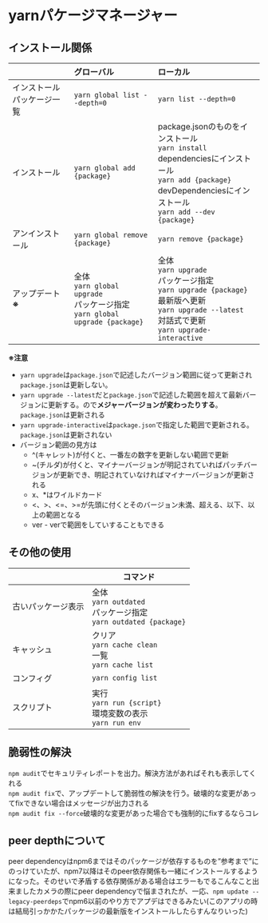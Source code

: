 # yarnパケージマネージャー

## インストール関係
|                            | グローバル                                                                         | ローカル                                                                                                                                                                |
| :------------------------- | :--------------------------------------------------------------------------------- | :---------------------------------------------------------------------------------------------------------------------------------------------------------------------- |
| インストールパッケージ一覧 | `yarn global list --depth=0`                                                       | `yarn list --depth=0`                                                                                                                                                   |
| インストール               | `yarn global add {package}`                                                        | package.jsonのものをインストール<br>`yarn install`<br>dependenciesにインストール<br>`yarn add {package}`<br>devDependenciesにインストール<br>`yarn add --dev {package}` |
| アンインストール           | `yarn global remove {package}`                                                     | `yarn remove {package}`                                                                                                                                                 |
| アップデート **※**               | 全体<br>`yarn global upgrade`<br>パッケージ指定<br>`yarn global upgrade {package}` | 全体<br>`yarn upgrade`<br>パッケージ指定<br>`yarn upgrade {package}`<br>最新版へ更新<br>`yarn upgrade --latest`<br>対話式で更新<br>`yarn upgrade-interactive`               |

**※注意**
- `yarn upgrade`は`package.json`で記述したバージョン範囲に従って更新され`package.json`は更新しない。
- `yarn upgrade --latest`だと`package.json`で記述した範囲を超えて最新バージョンに更新する。ので**メジャーバージョンが変わったりする**。`package.json`は更新される
- `yarn upgrade-interactive`は`package.json`で指定した範囲で更新される。`package.json`は更新されない
- バージョン範囲の見方は
  - ^(キャレット)が付くと、一番左の数字を更新しない範囲で更新
  - ~(チルダ)が付くと、マイナーバージョンが明記されていればパッチバージョンが更新でき、明記されていなければマイナーバージョンが更新される
  - x、*はワイルドカード
  - <、>、<=、>=が先頭に付くとそのバージョン未満、超える、以下、以上の範囲となる
  - ver - verで範囲をしていすることもできる


## その他の使用
|                    | コマンド                                                               |
| ------------------ | ---------------------------------------------------------------------- |
| 古いパッケージ表示 | 全体<br>`yarn outdated`<br>パッケージ指定<br>`yarn outdated {package}` |
| キャッシュ         | クリア<br>`yarn cache clean`<br>一覧<br>`yarn cache list`              |
| コンフィグ         | `yarn config list`                                                     |
| スクリプト         | 実行<br>`yarn run {script}`<br>環境変数の表示<br>`yarn run env`        |

## 脆弱性の解決  
`npm audit`でセキュリティレポートを出力。解決方法があればそれも表示してくれる  
`npm audit fix`で、アップデートして脆弱性の解決を行う。破壊的な変更があってfixできない場合はメッセージが出力される  
`npm audit fix --force`破壊的な変更があった場合でも強制的にfixするならコレ  

## peer depthについて
peer dependencyはnpm6まではそのパッケージが依存するものを”参考まで”にのっけていたが、npm7以降はそのpeer依存関係も一緒にインストールするようになった。そのせいで矛盾する依存関係がある場合はエラーもでるこんなこと出来ましたカメラの際にpeer dependencyで悩まされたが、一応、`npm update --legacy-peerdeps`でnpm6以前のやり方でアプデはできるみたい(このアプリの時は結局引っかかたパッケージの最新版をインストールしたらすんなりいった)



